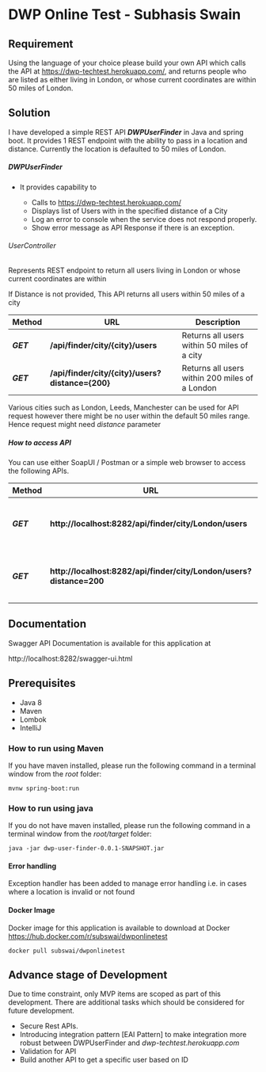 # DWP Online Test - Subhasis Swain

## Requirement

Using the language of your choice please build your own API which calls the API at https://dwp-techtest.herokuapp.com/, 
and returns people who are listed as either living in London, or whose current coordinates are within 50 miles of London. 

## Solution

I have developed a simple REST API **_DWPUserFinder_** in Java and spring boot. It provides 1 REST endpoint with the ability 
to pass in a location and distance. Currently the location is defaulted to 50 miles of London.

##### DWPUserFinder  
- It provides capability to
    
    * Calls to https://dwp-techtest.herokuapp.com/
    * Displays list of Users with in the specified distance of a City 
    * Log an error to console when the service does not respond properly.
    * Show error message as API Response if there is an exception. 
    
###### UserController
Represents REST endpoint to return all users living in London or whose current coordinates are within 
 
If Distance is not provided, This API returns all users within 50 miles of a city 
 
 Method    | URL                                                | Description
 ----------| ---------------------------------------------------|----------------------------------------------------------------------------------------------
 **_GET_** | **/api/finder/city/{city}/users**                  | Returns all users within 50 miles of a city
 **_GET_** | **/api/finder/city/{city}/users?distance={200}**   | Returns all users within 200 miles of a London
 
Various cities such as London, Leeds, Manchester can be used for API request however there might be no user within the default 50 miles range. Hence request might need _distance_ parameter

##### How to access API

 You can use either SoapUI / Postman or a simple web browser to access the following APIs. 
 
 Method    | URL                                                                   | Description
 ----------| ----------------------------------------------------------------------|----------------------------------------------------------------------------------------------
 **_GET_** | **http://localhost:8282/api/finder/city/London/users**                | Returns all users within 50 miles of a London
 **_GET_** | **http://localhost:8282/api/finder/city/London/users?distance=200**   | Returns all users within 200 miles of a London
 
 
## Documentation
Swagger API Documentation is available for this application at

http://localhost:8282/swagger-ui.html

## Prerequisites
- Java 8
- Maven
- Lombok
- IntelliJ

### How to run using Maven

If you have maven installed, please run the following command in a terminal window from the _root_ folder:

    mvnw spring-boot:run

### How to run using java
If you do not have maven installed, please run the following command in a terminal window from the _root/target_ folder:

    java -jar dwp-user-finder-0.0.1-SNAPSHOT.jar

#### Error handling

Exception handler has been added to manage error handling i.e. in cases where a location is invalid or not found

#### Docker Image

Docker image for this application is available to download at Docker https://hub.docker.com/r/subswai/dwponlinetest  

    docker pull subswai/dwponlinetest

## Advance stage of Development
Due to time constraint, only MVP items are scoped as part of this development. There are additional tasks which 
should be considered for future development.

- Secure Rest APIs.
- Introducing integration pattern [EAI Pattern] to make integration more robust between DWPUserFinder and _dwp-techtest.herokuapp.com_
- Validation for API
- Build another API to get a specific user based on ID

 
